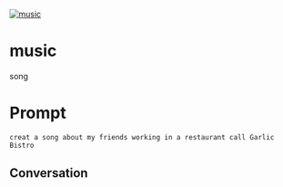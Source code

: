 
[![music](https://flow-prompt-covers.s3.us-west-1.amazonaws.com/icon/Minimalist/i4.png)]()
# music 
song

# Prompt

```
creat a song about my friends working in a restaurant call Garlic Bistro

```

## Conversation




